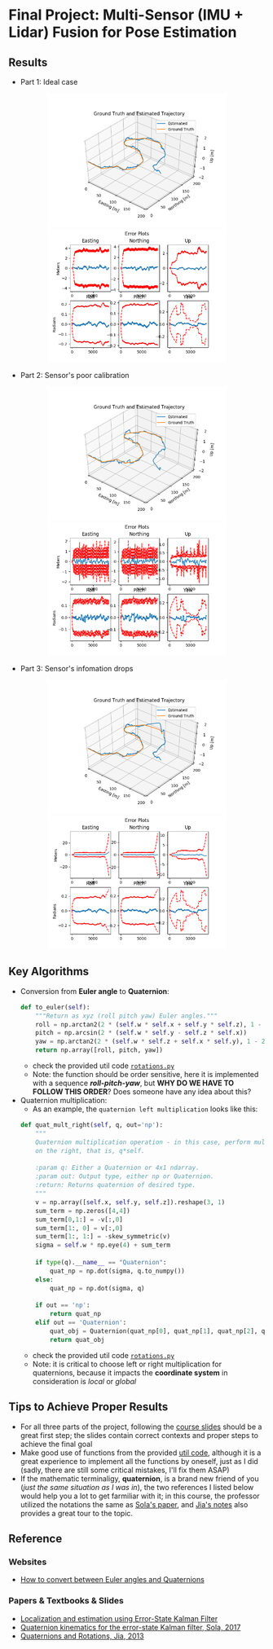 # Final Project: Multi-Sensor (IMU + Lidar) Fusion for Pose Estimation  <br />

## Results
* Part 1: Ideal case
<p align="center">
  <img src="tracking_part_1.png" width="350" />
  <img src="analysis_part_1.png" width="350" />
</p>

* Part 2: Sensor's poor calibration
<p align="center">
  <img src="tracking_part_2.png" width="350" />
  <img src="analysis_part_2.png" width="350" />
</p>

* Part 3: Sensor's infomation drops
<p align="center">
  <img src="tracking_part_3.png" width="350" />
  <img src="analysis_part_3.png" width="350" />
</p>


## Key Algorithms
* Conversion from **Euler angle** to **Quaternion**:
    ```python
    def to_euler(self):
        """Return as xyz (roll pitch yaw) Euler angles."""
        roll = np.arctan2(2 * (self.w * self.x + self.y * self.z), 1 - 2 * (self.x**2 + self.y**2))
        pitch = np.arcsin(2 * (self.w * self.y - self.z * self.x))
        yaw = np.arctan2(2 * (self.w * self.z + self.x * self.y), 1 - 2 * (self.y**2 + self.z**2))
        return np.array([roll, pitch, yaw])
    ```
    * check the provided util code [`rotations.py`](rotations.py)
    * Note: the function should be order sensitive, here it is implemented with a sequence ***roll-pitch-yaw***, but **WHY DO WE HAVE TO FOLLOW THIS ORDER**? Does someone have any idea about this?
* Quaternion multiplication:
    * As an example, the `quaternion left multiplication` looks like this:
    ```python
    def quat_mult_right(self, q, out='np'):
        """
        Quaternion multiplication operation - in this case, perform multiplication
        on the right, that is, q*self.

        :param q: Either a Quaternion or 4x1 ndarray.
        :param out: Output type, either np or Quaternion.
        :return: Returns quaternion of desired type.
        """
        v = np.array([self.x, self.y, self.z]).reshape(3, 1)
        sum_term = np.zeros([4,4])
        sum_term[0,1:] = -v[:,0]
        sum_term[1:, 0] = v[:,0]
        sum_term[1:, 1:] = -skew_symmetric(v)
        sigma = self.w * np.eye(4) + sum_term

        if type(q).__name__ == "Quaternion":
            quat_np = np.dot(sigma, q.to_numpy())
        else:
            quat_np = np.dot(sigma, q)

        if out == 'np':
            return quat_np
        elif out == 'Quaternion':
            quat_obj = Quaternion(quat_np[0], quat_np[1], quat_np[2], quat_np[3])
            return quat_obj
    ```
    * check the provided util code [`rotations.py`](rotations.py)
    * Note: it is critical to choose left or right multiplication for quaternions, because it impacts the **coordinate system** in consideration is *local* or *global* 

## Tips to Achieve Proper Results
* For all three parts of the project, following the [course slides](ESKF_Localization_by_Fusing_IMU_plus_Lidar.pdf) should be a great first step; the slides contain correct contexts and proper steps to achieve the final goal
* Make good use of functions from the provided [util code](rotations.py), although it is a great experience to implement all the functions by oneself, just as I did (sadly, there are still some critical mistakes, I'll fix them ASAP)
* If the mathematic terminaligy, **quaternion**, is a brand new friend of you (*just the same situation as I was in*), the two references I listed below would help you a lot to get farmiliar with it; in this course, the professor utilized the notations the same as [Sola's paper](https://arxiv.org/pdf/1711.02508.pdf), and [Jia's notes](http://graphics.stanford.edu/courses/cs348a-17-winter/Papers/quaternion.pdf) also provides a great tour to the topic.

## Reference
### Websites
* [How to convert between Euler angles and Quaternions](https://math.stackexchange.com/questions/2975109/how-to-convert-euler-angles-to-quaternions-and-get-the-same-euler-angles-back-fr)

### Papers & Textbooks & Slides
* [Localization and estimation using Error-State Kalman Filter](ESKF_Localization_by_Fusing_IMU_plus_Lidar.pdf)
* [Quaternion kinematics for the error-state Kalman filter, Sola, 2017](https://arxiv.org/pdf/1711.02508.pdf)
* [Quaternions and Rotations, Jia, 2013](http://graphics.stanford.edu/courses/cs348a-17-winter/Papers/quaternion.pdf)
